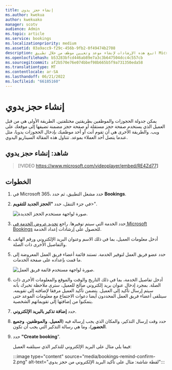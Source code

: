 ```yaml
---
title: إنشاء حجز يدوي
ms.author: kwekua
author: kwekuako
manager: scotv
audience: Admin
ms.topic: article
ms.service: bookings
ms.localizationpriority: medium
ms.assetid: 03a9acc9-f29c-456b-9fb2-0f49474b2708
description: اتبع هذه الإرشادات لإنشاء موعد وتعيين موظف من خلال تطبيق Microsoft Bookings.
ms.openlocfilehash: b53283bfcd446ab89e7a3c3b647504dcc4c557cb
ms.sourcegitcommit: af2b570e76e074bbef98b665b5f9a731350eda58
ms.translationtype: MT
ms.contentlocale: ar-SA
ms.lasthandoff: 06/21/2022
ms.locfileid: "66185160"
---
```

# <a name="create-a-manual-booking"></a>إنشاء حجز يدوي

يمكن جدولة الحجوزات والموظفين بطريقتين مختلفتين. الطريقة الأولى هي من قبل العميل الذي يستخدم صفحة حجز مستقلة أو صفحة حجز مضمنة تضيفها إلى موقعك على ويب. والطريقة الأخرى هي أن تقوم أنت أو أحد موظفيك بإدخال الحجوزات يدويا، مثل عندما يتصل أحد العملاء بموعد. تتناول هذه المقالة السيناريو اليدوي.

## <a name="watch-create-a-manual-booking"></a>شاهد: إنشاء حجز يدوي

> [!VIDEO https://www.microsoft.com/videoplayer/embed/RE4Zd77]

## <a name="steps"></a>الخطوات

1. في Microsoft 365، حدد مشغل التطبيق، ثم حدد **Bookings**.

1. في جزء التنقل، حدد **"الحجز الجديد** **للتقويم**\>".

   ![صورة لواجهة مستخدم الحجز الجديدة.](../media/bookings-newbooking.png)

1. حدد الخدمة التي سيتم توفيرها. راجع [تحديد عروض الخدمة في Microsoft Bookings](define-service-offerings.md) للحصول على إرشادات إعداد الخدمة.

1. أدخل معلومات العميل، بما في ذلك الاسم وعنوان البريد الإلكتروني ورقم الهاتف والتفاصيل الأخرى ذات الصلة.

1. حدد عضو فريق العمل لتوفير الخدمة. تستند قائمة أعضاء فريق العمل المعروضة إلى ما قمت بإعداده على صفحة الخدمات.

   ![صورة لواجهة مستخدم قائمة فريق العمل.](../media/bookings-staff-list.png)

1. أدخل تفاصيل الخدمة، بما في ذلك التاريخ والوقت والموقع والمعلومات الأخرى ذات الصلة. بمجرد إدخال عنوان بريد إلكتروني صالح للعميل، سترى ملاحظة تخبرك بأنه سيتم إرسال تأكيد إلى العميل. يتضمن تأكيد العميل مرفقا لإضافته إلى تقويمه. سيتلقى أعضاء فريق العمل المحددون أيضا دعوات الاجتماع مع معلومات الموعد حتى يتمكنوا من إضافتها إلى تقويماتهم الشخصية.

1. حدد **إضافة تذكير بالبريد الإلكتروني**.

1. حدد وقت إرسال التذكير، والمكان الذي يجب إرساله فيه (**العميل**، **والموظفين**، **وجميع الحضور**)، وما هي رسالة التذكير التي يجب أن تكون.

1. حدد **"Create booking**".

   فيما يلي مثال على البريد الإلكتروني للتذكير الذي سيتلقىه العميل:

   :::image type="content" source="media/bookings-remind-confirm-2.png" alt-text="لقطة شاشة: مثال على تأكيد البريد الإلكتروني من حجز يدوي":::